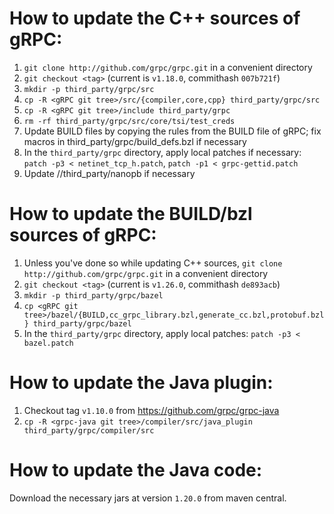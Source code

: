 # How to update the C++ sources of gRPC:

1. `git clone http://github.com/grpc/grpc.git` in a convenient directory
2. `git checkout <tag>` (current is `v1.18.0`, commithash `007b721f`)
3. `mkdir -p third_party/grpc/src`
4. `cp -R <gRPC git tree>/src/{compiler,core,cpp} third_party/grpc/src`
5. `cp -R <gRPC git tree>/include third_party/grpc`
6. `rm -rf third_party/grpc/src/core/tsi/test_creds`
7. Update BUILD files by copying the rules from the BUILD file of gRPC;
   fix macros in third_party/grpc/build_defs.bzl if necessary
8. In the `third_party/grpc` directory, apply local patches if necessary:
   `patch -p3 < netinet_tcp_h.patch`, `patch -p1 < grpc-gettid.patch`
9. Update //third_party/nanopb if necessary

# How to update the BUILD/bzl sources of gRPC:

1. Unless you've done so while updating C++ sources,
   `git clone http://github.com/grpc/grpc.git` in a convenient directory
2. `git checkout <tag>` (current is `v1.26.0`, commithash `de893acb`)
3. `mkdir -p third_party/grpc/bazel`
4. `cp <gRPC git tree>/bazel/{BUILD,cc_grpc_library.bzl,generate_cc.bzl,protobuf.bzl} third_party/grpc/bazel`
5. In the `third_party/grpc` directory, apply local patches:
   `patch -p3 < bazel.patch`

# How to update the Java plugin:

1. Checkout tag `v1.10.0` from https://github.com/grpc/grpc-java
2. `cp -R <grpc-java git tree>/compiler/src/java_plugin third_party/grpc/compiler/src`

# How to update the Java code:

Download the necessary jars at version `1.20.0` from maven central.
